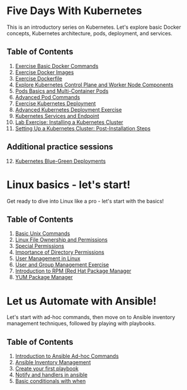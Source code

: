 # Five Days With Kubernetes

This is an introductory series on Kubernetes. Let's explore basic Docker concepts, Kubernetes architecture, pods, deployment, and services.

## Table of Contents

1.  [Exercise Basic Docker Commands](https://lab.rajith.in/Docker_and_Kubernetes_Lab/1-ExerciseBasicDockerCommands.html)
2.  [Exercise Docker Images](https://lab.rajith.in/Docker_and_Kubernetes_Lab/2-ExerciseDockerImages.html)
3.  [Exercise Dockerfile](https://lab.rajith.in/Docker_and_Kubernetes_Lab/3-ExerciseDockerfile.html)
4.  [Explore Kubernetes Control Plane and Worker Node Components](https://lab.rajith.in/Docker_and_Kubernetes_Lab/4-FamiliarsWithKubernetesControlplaneAndWorkernodeComponents.html)
5.  [Pods Basics and Multi-Container Pods](https://lab.rajith.in/Docker_and_Kubernetes_Lab/5-ExercisePodsBasics.html)
6.  [Advanced Pod Commands ](https://lab.rajith.in/Docker_and_Kubernetes_Lab/6-ExerciseAdvancedPod.html)
7.  [Exercise Kubernetes Deployment ](https://lab.rajith.in/Docker_and_Kubernetes_Lab/7-ExerciseKubernetesDeployment.html)
8.  [Advanced Kubernetes Deployment Exercise](https://lab.rajith.in/Docker_and_Kubernetes_Lab/8-ExerciseRollingUpdateAndrollbacks.html)
9.  [Kubernetes Services and Endpoint](https://lab.rajith.in/Docker_and_Kubernetes_Lab/9-ExerciseKubernetesServicesandEndpoint.html)
10. [Lab Exercise: Installing a Kubernetes Cluster](https://lab.rajith.in/Docker_and_Kubernetes_Lab/10-ExerciseInstallingKubernetesCluster.html)
11. [Setting Up a Kubernetes Cluster: Post-Installation Steps](https://lab.rajith.in/Docker_and_Kubernetes_Lab/11-SettingUpKubernetesCluster.html)

## Additional practice sessions

12. [Kubernetes Blue-Green Deployments](https://lab.rajith.in/Docker_and_Kubernetes_Lab/12-BlueGreenDeployment.html)



# Linux basics - let's start!

Get ready to dive into Linux like a pro - let's start with the basics!

## Table of Contents
1.  [Basic Unix Commands](https://lab.rajith.in/Basic_Unix_Commands/1-Day1-BasicUnixCommandLab.html)
2.  [Linux File Ownership and Permissions ](https://lab.rajith.in/Basic_Unix_Commands/2-Day2-1-FilePermissionAndownership.html)
2.  [Special Permissions](https://lab.rajith.in/Basic_Unix_Commands/2-Day2-2-SpecialPermissions.html)
2.  [Importance of Directory Permissions](https://lab.rajith.in/Basic_Unix_Commands/2-Day2-3-ImportanceOfDirectoryPermissions.html)
3.  [User Management in Linux](https://lab.rajith.in/Basic_Unix_Commands/3-Day3-1-UserManagementInLinux.html)
3.  [User and Group Management Exercise](https://lab.rajith.in/Basic_Unix_Commands/3-Day3-2-LabExerciseUserandGroupManagement.html)
4.  [Introduction to RPM (Red Hat Package Manager](https://lab.rajith.in/Basic_Unix_Commands/4-Day4-1-IntroductionRedHatPackageManager.html)
4.  [YUM Package Manager](https://lab.rajith.in/Basic_Unix_Commands/4-Day4-2-YUMPackageManager.html)



# Let us Automate with Ansible!

Let's start with ad-hoc commands, then move on to Ansible inventory management techniques, followed by playing with playbooks.


## Table of Contents
1. [Introduction to Ansible Ad-hoc Commands](https://lab.rajith.in/Ansible/1-Day1-1AnsibleAd-hocCommands.html)
2. [Ansible Inventory Management](https://lab.rajith.in/Ansible/1-Day1-2-AnsibleInventoryManagement.html)
3. [Create your first playbook](https://lab.rajith.in/Ansible/2-Day2-1-CreateYourFirstPlaybook.html)
4. [Notify and handlers in ansible](https://lab.rajith.in/Ansible/2-Day2-2-NotifyAndHandlers.html)
5. [Basic conditionals with when](https://lab.rajith.in/Ansible/2-Day2-3-WhenCondition.html)